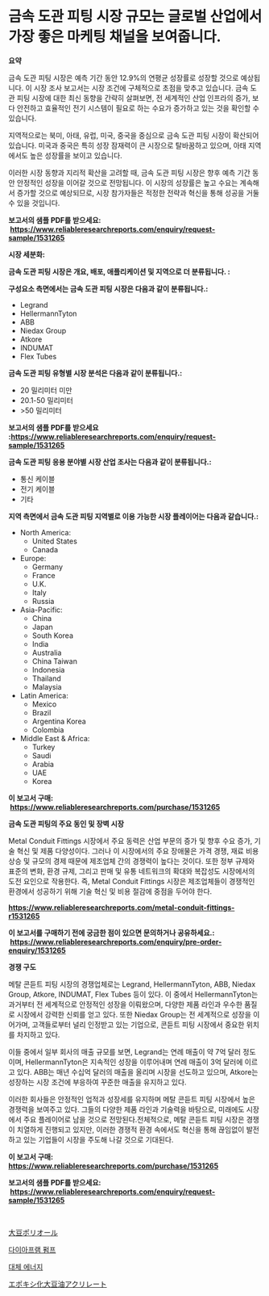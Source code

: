 <p><h1>금속 도관 피팅 시장 규모는 글로벌 산업에서 가장 좋은 마케팅 채널을 보여줍니다.</h1></p><p><strong>요약</strong></p>
<p><p>금속 도관 피팅 시장은 예측 기간 동안 12.9%의 연평균 성장률로 성장할 것으로 예상됩니다. 이 시장 조사 보고서는 시장 조건에 구체적으로 초점을 맞추고 있습니다. 금속 도관 피팅 시장에 대한 최신 동향을 간략히 살펴보면, 전 세계적인 산업 인프라의 증가, 보다 안전하고 효율적인 전기 시스템이 필요로 하는 수요가 증가하고 있는 것을 확인할 수 있습니다.</p><p>지역적으로는 북미, 아태, 유럽, 미국, 중국을 중심으로 금속 도관 피팅 시장이 확산되어 있습니다. 미국과 중국은 특히 성장 잠재력이 큰 시장으로 탈바꿈하고 있으며, 아태 지역에서도 높은 성장률을 보이고 있습니다.</p><p>이러한 시장 동향과 지리적 확산을 고려할 때, 금속 도관 피팅 시장은 향후 예측 기간 동안 안정적인 성장을 이어갈 것으로 전망됩니다. 이 시장의 성장률은 높고 수요는 계속해서 증가할 것으로 예상되므로, 시장 참가자들은 적정한 전략과 혁신을 통해 성공을 거둘 수 있을 것입니다.</p></p>
<p><strong>보고서의 샘플 PDF를 받으세요: &nbsp;<a href="https://www.reliableresearchreports.com/enquiry/request-sample/1531265">https://www.reliableresearchreports.com/enquiry/request-sample/1531265</a></strong></p>
<p><strong>시장 세분화:</strong></p>
<p><strong> 금속 도관 피팅 시장은 개요, 배포, 애플리케이션 및 지역으로 더 분류됩니다. :</strong></p>
<p><strong>구성요소 측면에서는 금속 도관 피팅 시장은 다음과 같이 분류됩니다.:</strong></p>
<p><ul><li>Legrand</li><li>HellermannTyton</li><li>ABB</li><li>Niedax Group</li><li>Atkore</li><li>INDUMAT</li><li>Flex Tubes</li></ul></p>
<p><strong> 금속 도관 피팅 유형별 시장 분석은 다음과 같이 분류됩니다.:</strong></p>
<p><ul><li>20 밀리미터 미만</li><li>20.1-50 밀리미터</li><li>>50 밀리미터</li></ul></p>
<p><strong>보고서의 샘플 PDF를 받으세요 :<a href="https://www.reliableresearchreports.com/enquiry/request-sample/1531265">https://www.reliableresearchreports.com/enquiry/request-sample/1531265</a></strong></p>
<p><strong> 금속 도관 피팅 응용 분야별 시장 산업 조사는 다음과 같이 분류됩니다.:</strong></p>
<p><ul><li>통신 케이블</li><li>전기 케이블</li><li>기타</li></ul></p>
<p><strong>지역 측면에서 금속 도관 피팅 지역별로 이용 가능한 시장 플레이어는 다음과 같습니다.:</strong></p>
<p><ul>
    <li>
        North America:
        <ul>
            <li>United States</li>
            <li>Canada</li>
        </ul>
    </li>
    <li>
        Europe:
        <ul>
            <li>Germany</li>
            <li>France</li>
            <li>U.K.</li>
            <li>Italy</li>
            <li>Russia</li>
        </ul>
    </li>
    <li>
        Asia-Pacific:
        <ul>
            <li>China</li>
            <li>Japan</li>
            <li>South Korea</li>
            <li>India</li>
            <li>Australia</li>
            <li>China Taiwan</li>
            <li>Indonesia</li>
            <li>Thailand</li>
            <li>Malaysia</li>
        </ul>
    </li>
    <li>
        Latin America:
        <ul>
            <li>Mexico</li>
            <li>Brazil</li>
            <li>Argentina Korea</li>
            <li>Colombia</li>
        </ul>
    </li>
    <li>
        Middle East & Africa:
        <ul>
            <li>Turkey</li>
            <li>Saudi</li>
            <li>Arabia</li>
            <li>UAE</li>
            <li>Korea</li>
        </ul>
    </li>
    </ul></p>
<p><strong>이 보고서 구매: &nbsp;<a href="https://www.reliableresearchreports.com/purchase/1531265">https://www.reliableresearchreports.com/purchase/1531265</a></strong></p>
<p><strong>금속 도관 피팅의 주요 동인 및 장벽 시장</strong></p>
<p><p>Metal Conduit Fittings 시장에서 주요 동력은 산업 부문의 증가 및 향후 수요 증가, 기술 혁신 및 제품 다양성이다. 그러나 이 시장에서의 주요 장애물은 가격 경쟁, 재료 비용 상승 및 규모의 경제 때문에 제조업체 간의 경쟁력이 높다는 것이다. 또한 정부 규제와 표준의 변화, 환경 규제, 그리고 판매 및 유통 네트워크의 확대와 복잡성도 시장에서의 도전 요인으로 작용한다. 즉, Metal Conduit Fittings 시장은 제조업체들이 경쟁적인 환경에서 성공하기 위해 기술 혁신 및 비용 절감에 중점을 두어야 한다.</p></p>
<p><strong><a href="https://www.reliableresearchreports.com/metal-conduit-fittings-r1531265">https://www.reliableresearchreports.com/metal-conduit-fittings-r1531265</a></strong></p>
<p><strong>이 보고서를 구매하기 전에 궁금한 점이 있으면 문의하거나 공유하세요.: &nbsp;<a href="https://www.reliableresearchreports.com/enquiry/pre-order-enquiry/1531265">https://www.reliableresearchreports.com/enquiry/pre-order-enquiry/1531265</a></strong></p>
<p><strong>경쟁 구도</strong></p>
<p><p>메탈 콘듣트 피팅 시장의 경쟁업체로는 Legrand, HellermannTyton, ABB, Niedax Group, Atkore, INDUMAT, Flex Tubes 등이 있다. 이 중에서 HellermannTyton는 과거부터 전 세계적으로 안정적인 성장을 이뤄왔으며, 다양한 제품 라인과 우수한 품질로 시장에서 강력한 신뢰를 얻고 있다. 또한 Niedax Group는 전 세계적으로 성장을 이어가며, 고객들로부터 널리 인정받고 있는 기업으로, 콘듣트 피팅 시장에서 중요한 위치를 차지하고 있다.</p><p>이들 중에서 일부 회사의 매출 규모를 보면, Legrand는 연례 매출이 약 7억 달러 정도이며, HellermannTyton은 지속적인 성장을 이루어내며 연례 매출이 3억 달러에 이르고 있다. ABB는 매년 수십억 달러의 매출을 올리며 시장을 선도하고 있으며, Atkore는 성장하는 시장 조건에 부응하여 꾸준한 매출을 유지하고 있다.</p><p>이러한 회사들은 안정적인 업적과 성장세를 유지하며 메탈 콘듣트 피팅 시장에서 높은 경쟁력을 보여주고 있다. 그들의 다양한 제품 라인과 기술력을 바탕으로, 미래에도 시장에서 주요 플레이어로 남을 것으로 전망된다.전체적으로, 메탈 콘듣트 피팅 시장은 경쟁이 치열하게 진행되고 있지만, 이러한 경쟁적 환경 속에서도 혁신을 통해 끊임없이 발전하고 있는 기업들이 시장을 주도해 나갈 것으로 기대된다.</p></p>
<p><strong>이 보고서 구매: &nbsp; <a href="https://www.reliableresearchreports.com/purchase/1531265">https://www.reliableresearchreports.com/purchase/1531265</a></strong></p>
<p><strong>보고서의 샘플 PDF를 받으세요: &nbsp;<a href="https://www.reliableresearchreports.com/enquiry/request-sample/1531265">https://www.reliableresearchreports.com/enquiry/request-sample/1531265</a></strong><strong></strong></p>
<p>&nbsp;</p>
<p><p><a href="https://medium.com/@orlohagenes_12279/soy-polyol%E5%B8%82%E5%A0%B4%E5%88%86%E6%9E%90-%E3%81%9D%E3%81%AEcagr-%E5%B8%82%E5%A0%B4%E3%82%BB%E3%82%B0%E3%83%A1%E3%83%B3%E3%83%86%E3%83%BC%E3%82%B7%E3%83%A7%E3%83%B3-%E3%81%8A%E3%82%88%E3%81%B3%E3%82%B0%E3%83%AD%E3%83%BC%E3%83%90%E3%83%AB%E7%94%A3%E6%A5%AD%E6%A6%82%E8%A6%81-c135b30200fc">大豆ポリオール</a></p><p><a href="https://medium.com/@joanacasper2001/%EB%8B%A4%EC%9D%B4%EC%96%B4%ED%94%84%EB%9E%A8-%ED%8E%8C%ED%94%84-%EC%8B%9C%EC%9E%A5-%EB%B3%B4%EA%B3%A0%EC%84%9C%EB%8A%94-%EC%9D%B4-%EC%8B%9C%EC%9E%A5%EC%9D%98-%EC%B5%9C%EC%8B%A0-%ED%8A%B8%EB%A0%8C%EB%93%9C%EC%99%80-%EC%84%B1%EC%9E%A5-%EA%B8%B0%ED%9A%8C%EB%A5%BC-%EB%B3%B4%EC%97%AC%EC%A4%8D%EB%8B%88%EB%8B%A4-413dfc6acc4c">다이아프램 펌프</a></p><p><a href="https://medium.com/@wheelgg5674537/%EB%8C%80%EC%B2%B4-%EC%97%90%EB%84%88%EC%A7%80-%EC%8B%9C%EC%9E%A5-%EA%B7%9C%EB%AA%A8-cagr-%ED%8A%B8%EB%A0%8C%EB%93%9C-2024-2030-7d70525f456c">대체 에너지</a></p><p><a href="https://medium.com/@jaylonlesch1993/%E3%82%A8%E3%83%9D%E3%82%AD%E3%82%B7%E5%8C%96%E5%A4%A7%E8%B1%86%E6%B2%B9%E3%82%A2%E3%82%AF%E3%83%AA%E3%83%AC%E3%83%BC%E3%83%88%E5%B8%82%E5%A0%B4%E3%81%AF-%E5%B8%82%E5%A0%B4%E3%82%B7%E3%82%A7%E3%82%A2-%E5%B8%82%E5%A0%B4%E5%8B%95%E5%90%91-%E5%B8%82%E5%A0%B4%E6%88%90%E9%95%B7%E3%81%AB%E9%96%A2%E3%81%99%E3%82%8B%E6%83%85%E5%A0%B1%E3%82%92%E6%8F%90%E4%BE%9B%E3%81%97%E3%81%A6%E3%81%84%E3%81%BE%E3%81%99-825675ce546b">エポキシ化大豆油アクリレート</a></p></p>